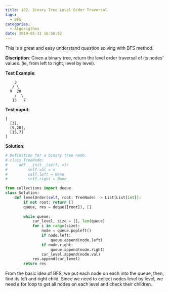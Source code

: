 ```yaml
---
title: 102. Binary Tree Level Order Traversal
tags:
  - BFS
categories:
  - Algorigthms
date: 2019-05-31 16:58:52
---
```



This is a great and easy understand question solving with BFS method.

**Discription**: Given a binary tree, return the level order traversal of its nodes' values. (ie, from left to right, level by level).

**Test Example**:

```
    3
   / \
  9  20
    /  \
   15   7
```

**Test ouput**:

```
[
  [3],
  [9,20],
  [15,7]
]
```

**Solution**:

```python
# Definition for a binary tree node.
# class TreeNode:
#     def __init__(self, x):
#         self.val = x
#         self.left = None
#         self.right = None

from collections import deque
class Solution:
    def levelOrder(self, root: TreeNode) -> List[List[int]]:
        if not root: return []
        queue, res = deque([root]), []
        
        while queue:
            cur_level, size = [], len(queue)
            for i in range(size):
                node = queue.popleft()
                if node.left:
                    queue.append(node.left)
                if node.right:
                    queue.append(node.right)
                cur_level.append(node.val)
            res.append(cur_level)
        return res
```

From the basic idea of BFS, we put each node on each into the queue, then, find its left and right child. Since we need to collect nodes level by level, we need a for loop to get all nodes on each level and check their children. 